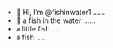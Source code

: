 - 👋 Hi, I’m @fishinwater1 ......
- 👋 a fish in the water ......
- a little fish ....
- a fish .....


<!---
fishinwater1/fishinwater1 is a ✨ special ✨ repository because its `README.md` (this file) appears on your GitHub profile.
You can click the Preview link to take a look at your changes.
--->
